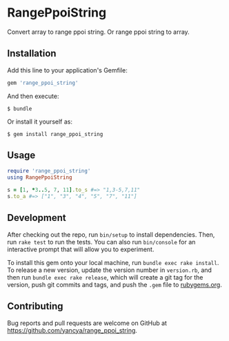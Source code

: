 # RangePpoiString

Convert array to range ppoi string. Or range ppoi string to array.

## Installation

Add this line to your application's Gemfile:

```ruby
gem 'range_ppoi_string'
```

And then execute:

    $ bundle

Or install it yourself as:

    $ gem install range_ppoi_string

## Usage

```ruby
require 'range_ppoi_string'
using RangePpoiString

s = [1, *3..5, 7, 11].to_s #=> "1,3-5,7,11"
s.to_a #=> ["1", "3", "4", "5", "7", "11"]
```

## Development

After checking out the repo, run `bin/setup` to install dependencies. Then, run `rake test` to run the tests. You can also run `bin/console` for an interactive prompt that will allow you to experiment.

To install this gem onto your local machine, run `bundle exec rake install`. To release a new version, update the version number in `version.rb`, and then run `bundle exec rake release`, which will create a git tag for the version, push git commits and tags, and push the `.gem` file to [rubygems.org](https://rubygems.org).

## Contributing

Bug reports and pull requests are welcome on GitHub at https://github.com/yancya/range_ppoi_string.


